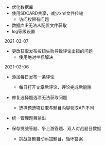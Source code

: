 * 优化数据库
* 使用SDCARD共享，减少xml文件传输
	* 访问权限有问题
* 数据库IP无法从配置文件获取
* log等级设置

2021-02-07
* 更改获取发布按钮失败导致评论出错的问题
    * 使用绝对坐标解决

2021-02-06
* 添加每日发布一条评论
	* 每日打开文章后评论，评论完成后删除
	
* 修复选择题选项无法获取问题
	* 选择题选项获取与题目内容获取API不同
	
* 统一管理题目输出

* 保存挑战答题、争上游答题、双人对战题目数据
	* 挑战答题自动添加题目，循环答案
